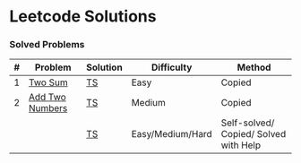 Leetcode Solutions
=================

### Solved Problems

| # | Problem | Solution | Difficulty | Method |
|---| ------- | -------- | ---------- | ------ |
|1|[Two Sum](https://leetcode.com/problems/two-sum/description/)| [TS](https://github.com/Ank1x/LeetCode/blob/master/solutions/TypeScript/1-TwoSum.ts)|Easy| Copied |
|2|[Add Two Numbers](https://leetcode.com/problems/add-two-numbers/description/)|[TS](https://github.com/Ank1x/LeetCode/blob/master/solutions/TypeScript/2-AddTwoNumbers.ts)|Medium| Copied |
||[]()|[TS]()|Easy/Medium/Hard| Self-solved/ Copied/ Solved with Help |
